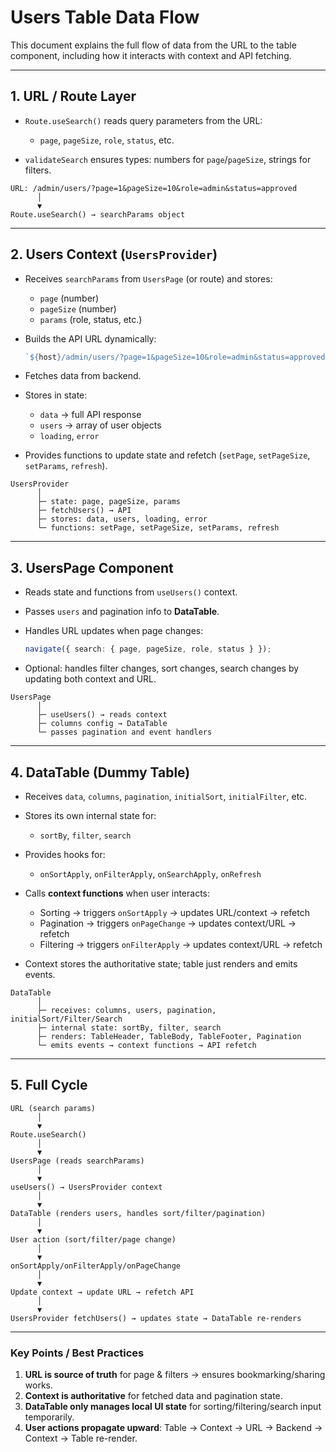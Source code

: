 # Users Table Data Flow

This document explains the full flow of data from the URL to the table component, including how it interacts with context and API fetching.

---

## 1. URL / Route Layer

* `Route.useSearch()` reads query parameters from the URL:

  * `page`, `pageSize`, `role`, `status`, etc.
* `validateSearch` ensures types: numbers for `page`/`pageSize`, strings for filters.

```
URL: /admin/users/?page=1&pageSize=10&role=admin&status=approved
      │
      ▼
Route.useSearch() → searchParams object
```

---

## 2. Users Context (`UsersProvider`)

* Receives `searchParams` from `UsersPage` (or route) and stores:

  * `page` (number)
  * `pageSize` (number)
  * `params` (role, status, etc.)
* Builds the API URL dynamically:

  ```ts
  `${host}/admin/users/?page=1&pageSize=10&role=admin&status=approved`
  ```
* Fetches data from backend.
* Stores in state:

  * `data` → full API response
  * `users` → array of user objects
  * `loading`, `error`
* Provides functions to update state and refetch (`setPage`, `setPageSize`, `setParams`, `refresh`).

```
UsersProvider
      │
      ├─ state: page, pageSize, params
      ├─ fetchUsers() → API
      ├─ stores: data, users, loading, error
      └─ functions: setPage, setPageSize, setParams, refresh
```

---

## 3. UsersPage Component

* Reads state and functions from `useUsers()` context.
* Passes `users` and pagination info to **DataTable**.
* Handles URL updates when page changes:

  ```ts
  navigate({ search: { page, pageSize, role, status } });
  ```
* Optional: handles filter changes, sort changes, search changes by updating both context and URL.

```
UsersPage
      │
      ├─ useUsers() → reads context
      ├─ columns config → DataTable
      └─ passes pagination and event handlers
```

---

## 4. DataTable (Dummy Table)

* Receives `data`, `columns`, `pagination`, `initialSort`, `initialFilter`, etc.
* Stores its own internal state for:

  * `sortBy`, `filter`, `search`
* Provides hooks for:

  * `onSortApply`, `onFilterApply`, `onSearchApply`, `onRefresh`
* Calls **context functions** when user interacts:

  * Sorting → triggers `onSortApply` → updates URL/context → refetch
  * Pagination → triggers `onPageChange` → updates context/URL → refetch
  * Filtering → triggers `onFilterApply` → updates context/URL → refetch
* Context stores the authoritative state; table just renders and emits events.

```
DataTable
      │
      ├─ receives: columns, users, pagination, initialSort/Filter/Search
      ├─ internal state: sortBy, filter, search
      ├─ renders: TableHeader, TableBody, TableFooter, Pagination
      └─ emits events → context functions → API refetch
```

---

## 5. Full Cycle

```
URL (search params)
      │
      ▼
Route.useSearch()
      │
      ▼
UsersPage (reads searchParams)
      │
      ▼
useUsers() → UsersProvider context
      │
      ▼
DataTable (renders users, handles sort/filter/pagination)
      │
      ▼
User action (sort/filter/page change)
      │
      ▼
onSortApply/onFilterApply/onPageChange
      │
      ▼
Update context → update URL → refetch API
      │
      ▼
UsersProvider fetchUsers() → updates state → DataTable re-renders
```

---

### Key Points / Best Practices

1. **URL is source of truth** for page & filters → ensures bookmarking/sharing works.
2. **Context is authoritative** for fetched data and pagination state.
3. **DataTable only manages local UI state** for sorting/filtering/search input temporarily.
4. **User actions propagate upward**: Table → Context → URL → Backend → Context → Table re-render.
